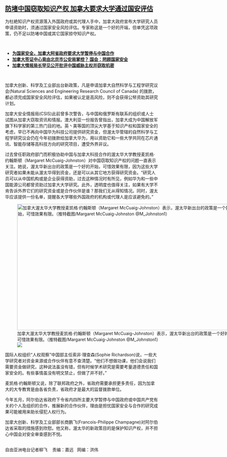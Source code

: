 <!--1626205071000-->
[防堵中国窃取知识产权  加拿大要求大学通过国安评估](https://www.rfa.org/mandarin/yataibaodao/junshiwaijiao/lf-07132021135355.html)
------

<p></p><p>为杜絶知识产权资源落入外国政府或其代理人手中，加拿大政府宣布大学研究人员申请资助时，须通过国家安全风险评估。专家称这是一个好的开端，但单凭这项政策，仍不足以防堵中国或其它国家掠夺知识产权。</p><p><br/></p><ul><li><a href="https://www.rfa.org/mandarin/yataibaodao/junshiwaijiao/lf-05252021133052.html"><strong>为国家安全，加拿大阿省政府要求大学暂停与中国合作</strong></a></li><li><strong><a href="https://www.rfa.org/mandarin/yataibaodao/junshiwaijiao/lf-03122021155416.html">加拿大签证中心竟由北京市公安局掌控？ 国会：罔顾国家安全</a></strong></li><li><strong><a href="https://www.rfa.org/mandarin/yataibaodao/huanjing/lf-02102021082721.html">加拿大情报局长罕见公开批评中国威胁主权并窃取机密</a></strong></li></ul><p><br/></p><p>加拿大创新、科学及工业部出台新政策，凡是申请加拿大自然科学与工程学研究议会(Natural Sciences and Engineering Research Council of Canada) 的拨款，都必须完成国家安全风险评估，如果被认定是高风险，则不会获得公帑资助其研究计划。</p><p>加拿大安全情报局(CSIS)此前曾多次警告，与中国和俄罗斯有联系的组织或人士试图从加拿大窃取资讯和情报。澳大利亚一份报告曾指出，加拿大成为中国解放军旗下科学家的第三热门目的地。英丶美等国的顶尖大学基于知识产权和国家安全的考虑，早已不再向中国华为科技公司提供研究资金，但渥太华管辖的自然科学与工程学研究议会仍在今年初拨款给加拿大华为，用以资助它和一些大学共同在芯片通讯、智能存储等高科技方向的研究项目，遭受外界非议。</p><p>过去曾任职政府部门而积极协助中国与加拿大科技合作的渥太华大学教授麦凯格·约翰斯顿（Margaret McCuaig-Johnston）对中国窃取知识产权的问题一直表示关注。她说，渥太华新出台的政策是一个好的开始，可惜效果有限，因为这些大学研究者如果未能从渥太华得到资金，还是可以从其它地方获得研究资金。“研究人员可以从中国机构或是企业获得资助，过去这种情况时有所见，例如华为和一些中国能源公司都曾资助过加拿大大学研究。此外，透明度也值得关注，如果有大学不肯告诉外界它们的研究资金或是合作伙伴是谁？那我们无从得知情况。同时，渥太华应该提供一份名单，提醒各大学哪些外国政府的机构或代理人是应该避免的。”</p><p><figure class="image-richtext image-inline captioned" style="width:740px;"><img alt="加拿大渥太华大学教授麦凯格·约翰斯顿（Margaret McCuaig-Johnston）表示，渥太华新出台的政策是一个好的开始，可惜效果有限。（推特截图/Margaret McCuaig-Johnston @M_Johnston1）" height="416" src="https://www.rfa.org/mandarin/yataibaodao/junshiwaijiao/lf-07132021135355.html/lf0713e.jpg/@@images/096cc5bb-bb86-4b1c-af6c-74de9a3ce393.jpeg" title="lf0713e.jpg" width="740"/><figcaption class="image-caption">加拿大渥太华大学教授麦凯格·约翰斯顿（Margaret McCuaig-Johnston）表示，渥太华新出台的政策是一个好的开始，可惜效果有限。（推特截图/Margaret McCuaig-Johnston @M_Johnston1）</figcaption><small></small><div id="zoomattribute"><a data-caption="加拿大渥太华大学教授麦凯格·约翰斯顿（Margaret McCuaig-Johnston）表示，渥太华新出台的政策是一个好的开始，可惜效果有限。（推特截图/Margaret McCuaig-Johnston @M_Johnston1）" data-fancybox="" href="https://www.rfa.org/mandarin/yataibaodao/junshiwaijiao/lf-07132021135355.html/lf0713e.jpg" id="single_image" title="加拿大渥太华大学教授麦凯格·约翰斯顿（Margaret McCuaig-Johnston）表示，渥太华新出台的政策是一个好的开始，可惜效果有限。（推特截图/Margaret McCuaig-Johnston @M_Johnston1）"><img src="/++plone++rfa-resources/img/icon-zoom.png"/></a></div></figure></p><p>国际人权组织“人权观察”中国部主任索非·理查森(Sophie Richardson)说，一些大学研究者对资金来源或合作伙伴有意不查清楚。“他们不想做功课，他们会说我们需要资金做研究，这种说法虽没有错，但有时候学术研究是需要考量道德责任和国家安全的。有些事情虽没有明文禁止，但做了并不好。”</p><p>麦凯格·约翰斯顿又说，除了联邦政府之外，省政府需要承担更多责任，因为加拿大的大专教育是由各省负责，省政府才是最大的监督拨款单位。</p><p>今年五月，阿尔伯达省政府下令省内四所主要大学暂停与中国政府或中国共产党有关的个人及组织的合作，推展新的合作伙伴，理由是担忧国家安全与合作的研究成果可能被用来助长侵犯人权行为。</p><p>加拿大创新、科学及工业部部长商鹏飞(Francois-Philippe Champagne)对阿尔伯达省采取的措施感到欣慰。他又称，渥太华的新政策目的是保护知识产权，并不担心中国会对安全审查感到不悦。</p><p><br/>自由亚洲电台记者柳飞    责编：嘉远   网编：洪伟</p>
